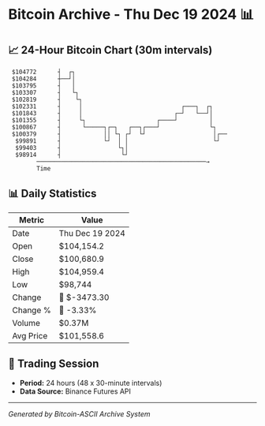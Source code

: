 # Bitcoin Archive - Thu Dec 19 2024 📊

## 📈 24-Hour Bitcoin Chart (30m intervals)

```
 $104772      ┤  ┌┐                                            
 $104284      ┼──┘│                                            
 $103795      ┤   │                                            
 $103307      ┤   └┐                                           
 $102819      ┤    └┐                                          
 $102331      ┤     │                            ┌───┐  ┌┐     
 $101843      ┤     │                          ┌─┘   └──┘│     
 $101355      ┤     └┐                    ┌────┘         │     
 $100867      ┤      └─────┐┌─┐   ┌──┐┌───┘              └┐    
 $100379      ┤            ││ └┐ ┌┘  └┘                   │┌── 
  $99891      ┤            └┘  │ │                        └┘   
  $99403      ┤                └┐│                             
  $98914      ┤                 └┘                             
        ────────────────────────────────────────────────→
        Time
```

## 📊 Daily Statistics

| Metric | Value |
|--------|-------|
| Date | Thu Dec 19 2024 |
| Open | $104,154.2 |
| Close | $100,680.9 |
| High | $104,959.4 |
| Low | $98,744 |
| Change | 🔴 $-3473.30 |
| Change % | 🔴 -3.33% |
| Volume | $0.37M |
| Avg Price | $101,558.6 |

## 📅 Trading Session

- **Period:** 24 hours (48 x 30-minute intervals)
- **Data Source:** Binance Futures API

---
*Generated by Bitcoin-ASCII Archive System*
